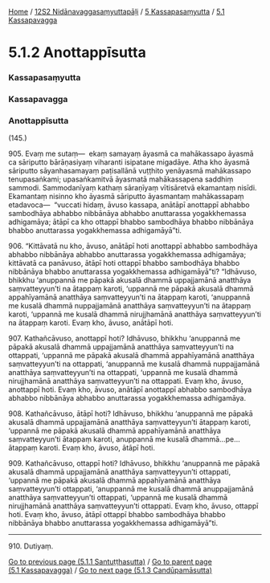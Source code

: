 
[Home](/) / [12S2 Nidānavaggasaṃyuttapāḷi](../../../12S2.md) / [5 Kassapasaṃyutta](../../5.md) / [5.1 Kassapavagga](../5.1.md)

# 5.1.2 Anottappīsutta

### Kassapasaṃyutta

### Kassapavagga

### Anottappīsutta

(145.)

905\. Evaṃ me sutaṃ—  ekaṃ samayaṃ āyasmā ca mahākassapo āyasmā ca sāriputto bārāṇasiyaṃ viharanti isipatane migadāye. Atha kho āyasmā sāriputto sāyanhasamayaṃ paṭisallānā vuṭṭhito yenāyasmā mahākassapo tenupasaṅkami; upasaṅkamitvā āyasmatā mahākassapena saddhiṃ sammodi. Sammodanīyaṃ kathaṃ sāraṇīyaṃ vītisāretvā ekamantaṃ nisīdi. Ekamantaṃ nisinno kho āyasmā sāriputto āyasmantaṃ mahākassapaṃ etadavoca—  “vuccati hidaṃ, āvuso kassapa, anātāpī anottappī abhabbo sambodhāya abhabbo nibbānāya abhabbo anuttarassa yogakkhemassa adhigamāya; ātāpī ca kho ottappī bhabbo sambodhāya bhabbo nibbānāya bhabbo anuttarassa yogakkhemassa adhigamāyā”ti.

906\. “Kittāvatā nu kho, āvuso, anātāpī hoti anottappī abhabbo sambodhāya abhabbo nibbānāya abhabbo anuttarassa yogakkhemassa adhigamāya; kittāvatā ca panāvuso, ātāpī hoti ottappī bhabbo sambodhāya bhabbo nibbānāya bhabbo anuttarassa yogakkhemassa adhigamāyā”ti? “Idhāvuso, bhikkhu ‘anuppannā me pāpakā akusalā dhammā uppajjamānā anatthāya saṃvatteyyun’ti na ātappaṃ karoti, ‘uppannā me pāpakā akusalā dhammā appahīyamānā anatthāya saṃvatteyyun’ti na ātappaṃ karoti, ‘anuppannā me kusalā dhammā nuppajjamānā anatthāya saṃvatteyyun’ti na ātappaṃ karoti, ‘uppannā me kusalā dhammā nirujjhamānā anatthāya saṃvatteyyun’ti na ātappaṃ karoti. Evaṃ kho, āvuso, anātāpī hoti.

907\. Kathañcāvuso, anottappī hoti? Idhāvuso, bhikkhu ‘anuppannā me pāpakā akusalā dhammā uppajjamānā anatthāya saṃvatteyyun’ti na ottappati, ‘uppannā me pāpakā akusalā dhammā appahīyamānā anatthāya saṃvatteyyun’ti na ottappati, ‘anuppannā me kusalā dhammā nuppajjamānā anatthāya saṃvatteyyun’ti na ottappati, ‘uppannā me kusalā dhammā nirujjhamānā anatthāya saṃvatteyyun’ti na ottappati. Evaṃ kho, āvuso, anottappī hoti. Evaṃ kho, āvuso, anātāpī anottappī abhabbo sambodhāya abhabbo nibbānāya abhabbo anuttarassa yogakkhemassa adhigamāya.

908\. Kathañcāvuso, ātāpī hoti? Idhāvuso, bhikkhu ‘anuppannā me pāpakā akusalā dhammā uppajjamānā anatthāya saṃvatteyyun’ti ātappaṃ karoti, ‘uppannā me pāpakā akusalā dhammā appahīyamānā anatthāya saṃvatteyyun’ti ātappaṃ karoti, anuppannā me kusalā dhammā…pe…  ātappaṃ karoti. Evaṃ kho, āvuso, ātāpī hoti.

909\. Kathañcāvuso, ottappī hoti? Idhāvuso, bhikkhu ‘anuppannā me pāpakā akusalā dhammā uppajjamānā anatthāya saṃvatteyyun’ti ottappati, ‘uppannā me pāpakā akusalā dhammā appahīyamānā anatthāya saṃvatteyyun’ti ottappati, ‘anuppannā me kusalā dhammā anuppajjamānā anatthāya saṃvatteyyun’ti ottappati, ‘uppannā me kusalā dhammā nirujjhamānā anatthāya saṃvatteyyun’ti ottappati. Evaṃ kho, āvuso, ottappī hoti. Evaṃ kho, āvuso, ātāpī ottappī bhabbo sambodhāya bhabbo nibbānāya bhabbo anuttarassa yogakkhemassa adhigamāyā”ti.

---

910\. Dutiyaṃ.



[Go to previous page (5.1.1 Santuṭṭhasutta)](5.1.1.md) / [Go to parent page (5.1 Kassapavagga)](../5.1.md) / [Go to next page (5.1.3 Candūpamāsutta)](5.1.3.md)


